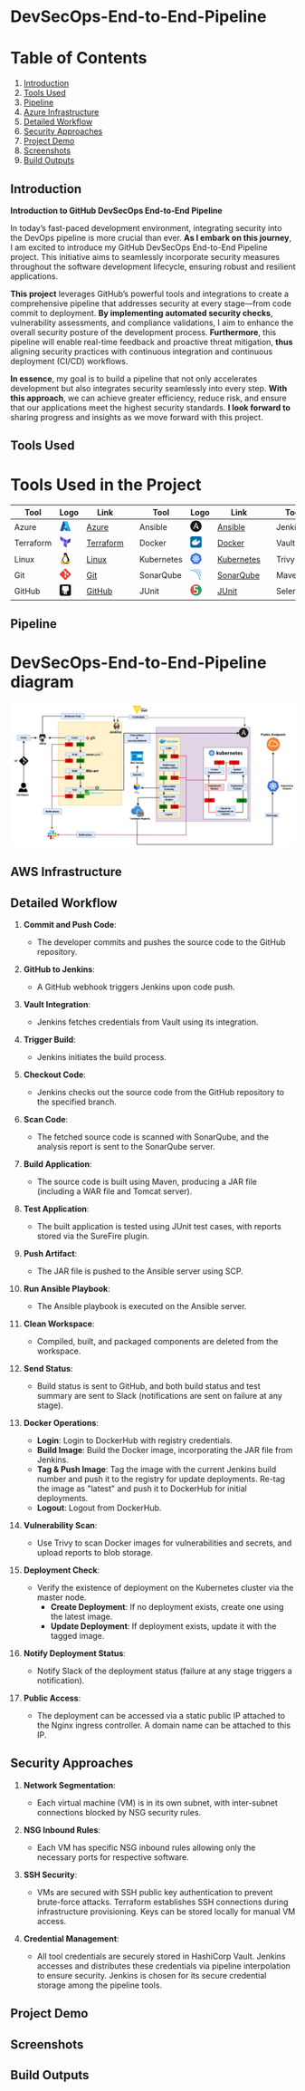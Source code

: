 # DevSecOps-End-to-End-Pipeline


# Table of Contents

1. [Introduction](#introduction)
2. [Tools Used](#tools-used)
3. [Pipeline](#pipeline)
4. [Azure Infrastructure](#azure-infrastructure)
5. [Detailed Workflow](#detailed-workflow)
6. [Security Approaches](#security-approaches)
7. [Project Demo](#project-demo)
8. [Screenshots](#screenshots)
9. [Build Outputs](#build-outputs)

## Introduction

**Introduction to GitHub DevSecOps End-to-End Pipeline**

In today’s fast-paced development environment, integrating security into the DevOps pipeline is more crucial than ever. **As I embark on this journey**, I am excited to introduce my GitHub DevSecOps End-to-End Pipeline project. This initiative aims to seamlessly incorporate security measures throughout the software development lifecycle, ensuring robust and resilient applications.

**This project** leverages GitHub’s powerful tools and integrations to create a comprehensive pipeline that addresses security at every stage—from code commit to deployment. **By implementing automated security checks**, vulnerability assessments, and compliance validations, I aim to enhance the overall security posture of the development process. **Furthermore**, this pipeline will enable real-time feedback and proactive threat mitigation, **thus** aligning security practices with continuous integration and continuous deployment (CI/CD) workflows.

**In essence**, my goal is to build a pipeline that not only accelerates development but also integrates security seamlessly into every step. **With this approach**, we can achieve greater efficiency, reduce risk, and ensure that our applications meet the highest security standards. **I look forward to** sharing progress and insights as we move forward with this project.


## Tools Used

# Tools Used in the Project

| Tool       | Logo                                                                                       | Link                                |   | Tool       | Logo                                                                                       | Link                                |   | Tool       | Logo                                                                                       | Link                                |
|------------|--------------------------------------------------------------------------------------------|-------------------------------------|---|------------|--------------------------------------------------------------------------------------------|-------------------------------------|---|------------|--------------------------------------------------------------------------------------------|-------------------------------------|
| Azure      | <img src="https://github.com/eyongca/DevSecOps-End-to-End-Pipeline/blob/main/images/azure.svg" width="20" height="20"> | [Azure](https://azure.microsoft.com/) |   | Ansible    | <img src="https://github.com/eyongca/DevSecOps-End-to-End-Pipeline/blob/main/images/ansible.svg" width="20" height="20"> | [Ansible](https://www.ansible.com/)       |   | Jenkins    | <img src="https://github.com/eyongca/DevSecOps-End-to-End-Pipeline/blob/main/images/jenkins.svg" width="20" height="20"> | [Jenkins](https://www.jenkins.io/) |
| Terraform  | <img src="https://github.com/eyongca/DevSecOps-End-to-End-Pipeline/blob/main/images/terraformio.svg" width="20" height="20"> | [Terraform](https://www.terraform.io/) |   | Docker     | <img src="https://github.com/eyongca/DevSecOps-End-to-End-Pipeline/blob/main/images/docker.svg" width="20" height="20"> | [Docker](https://www.docker.com/)         |   | Vault      | <img src="https://github.com/eyongca/DevSecOps-End-to-End-Pipeline/blob/main/images/vault.svg" width="20" height="20"> | [Vault](https://www.hashicorp.com/products/vault) |
| Linux      | <img src="https://github.com/eyongca/DevSecOps-End-to-End-Pipeline/blob/main/images/linux-icon.svg" width="20" height="20"> | [Linux](https://www.kernel.org/)     |   | Kubernetes | <img src="https://github.com/eyongca/DevSecOps-End-to-End-Pipeline/blob/main/images/kubernetes.svg" width="20" height="20"> | [Kubernetes](https://kubernetes.io/)      |   | Trivy      | <img src="https://github.com/eyongca/DevSecOps-End-to-End-Pipeline/blob/main/images/trivy.svg" width="20" height="20"> | [Trivy](https://aquasecurity.github.io/trivy/) |
| Git        | <img src="https://github.com/eyongca/DevSecOps-End-to-End-Pipeline/blob/main/images/git.svg" width="20" height="20"> | [Git](https://git-scm.com/)           |   | SonarQube  | <img src="https://github.com/eyongca/DevSecOps-End-to-End-Pipeline/blob/main/images/sonarqube.svg" width="20" height="20"> | [SonarQube](https://www.sonarqube.org/)   |   | Maven      | <img src="https://github.com/eyongca/DevSecOps-End-to-End-Pipeline/blob/main/images/maven.svg" width="20" height="20"> | [Maven](https://maven.apache.org/)         |
| GitHub     | <img src="https://github.com/eyongca/DevSecOps-End-to-End-Pipeline/blob/main/images/github.svg" width="20" height="20"> | [GitHub](https://github.com/)       |   | JUnit      | <img src="https://github.com/eyongca/DevSecOps-End-to-End-Pipeline/blob/main/images/junit5.png" width="20" height="20"> | [JUnit](https://junit.org/junit4/)         |   | Selenium   | <img src="https://github.com/eyongca/DevSecOps-End-to-End-Pipeline/blob/main/images/selenium.svg" width="20" height="20"> | [Selenium](https://www.selenium.dev/)     |





## Pipeline
# DevSecOps-End-to-End-Pipeline diagram
![Project Image](https://github.com/eyongca/DevSecOps-End-to-End-Pipeline/blob/main/images/pipeline.webp)


## AWS Infrastructure
<!-- Azure Infrastructure content here -->

## Detailed Workflow

1. **Commit and Push Code**: 
   - The developer commits and pushes the source code to the GitHub repository.

2. **GitHub to Jenkins**: 
   - A GitHub webhook triggers Jenkins upon code push.

3. **Vault Integration**: 
   - Jenkins fetches credentials from Vault using its integration.

4. **Trigger Build**: 
   - Jenkins initiates the build process.

5. **Checkout Code**: 
   - Jenkins checks out the source code from the GitHub repository to the specified branch.

6. **Scan Code**: 
   - The fetched source code is scanned with SonarQube, and the analysis report is sent to the SonarQube server.

7. **Build Application**: 
   - The source code is built using Maven, producing a JAR file (including a WAR file and Tomcat server).

8. **Test Application**: 
   - The built application is tested using JUnit test cases, with reports stored via the SureFire plugin.

9. **Push Artifact**: 
   - The JAR file is pushed to the Ansible server using SCP.

10. **Run Ansible Playbook**: 
    - The Ansible playbook is executed on the Ansible server.

11. **Clean Workspace**: 
    - Compiled, built, and packaged components are deleted from the workspace.

12. **Send Status**: 
    - Build status is sent to GitHub, and both build status and test summary are sent to Slack (notifications are sent on failure at any stage).

13. **Docker Operations**:
    - **Login**: Login to DockerHub with registry credentials.
    - **Build Image**: Build the Docker image, incorporating the JAR file from Jenkins.
    - **Tag & Push Image**: Tag the image with the current Jenkins build number and push it to the registry for update deployments. Re-tag the image as "latest" and push it to DockerHub for initial deployments.
    - **Logout**: Logout from DockerHub.

14. **Vulnerability Scan**: 
    - Use Trivy to scan Docker images for vulnerabilities and secrets, and upload reports to blob storage.

15. **Deployment Check**: 
    - Verify the existence of deployment on the Kubernetes cluster via the master node.
      - **Create Deployment**: If no deployment exists, create one using the latest image.
      - **Update Deployment**: If deployment exists, update it with the tagged image.

16. **Notify Deployment Status**: 
    - Notify Slack of the deployment status (failure at any stage triggers a notification).

17. **Public Access**: 
    - The deployment can be accessed via a static public IP attached to the Nginx ingress controller. A domain name can be attached to this IP.


## Security Approaches
1. **Network Segmentation**: 
   - Each virtual machine (VM) is in its own subnet, with inter-subnet connections blocked by NSG security rules.

2. **NSG Inbound Rules**: 
   - Each VM has specific NSG inbound rules allowing only the necessary ports for respective software.

3. **SSH Security**: 
   - VMs are secured with SSH public key authentication to prevent brute-force attacks. Terraform establishes SSH connections during infrastructure provisioning. Keys can be stored locally for manual VM access.

4. **Credential Management**: 
   - All tool credentials are securely stored in HashiCorp Vault. Jenkins accesses and distributes these credentials via pipeline interpolation to ensure security. Jenkins is chosen for its secure credential storage among the pipeline tools.

## Project Demo
<!-- Project Demo content here -->

## Screenshots
<!-- Screenshots content here -->

## Build Outputs
<!-- Build Outputs content here -->
